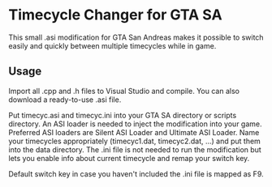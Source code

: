 
# Timecycle Changer for GTA SA

This small .asi modification for GTA San Andreas makes it possible to switch easily and quickly between multiple timecycles while in game.

## Usage

Import all .cpp and .h files to Visual Studio and compile. You can also download a ready-to-use .asi file.

Put timecyc.asi and timecyc.ini into your GTA SA directory or scripts directory. 
An ASI loader is needed to inject the modification into your game. Preferred ASI loaders are Silent ASI Loader and Ultimate ASI Loader.
Name your timecycles appropriately (timecyc1.dat, timecyc2.dat, ...) and put them into the data directory.
The .ini file is not needed to run the modification but lets you enable info about current timecycle and remap your switch key.

Default switch key in case you haven't included the .ini file is mapped as F9.
